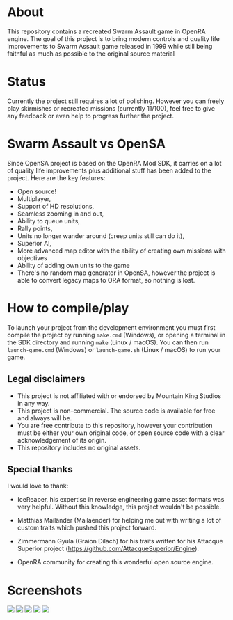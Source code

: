 # About

This repository contains a recreated Swarm Assault game in OpenRA engine. The goal of this project is to bring modern controls and quality life improvements to Swarm Assault game released in 1999 while still being faithful as much as possible to the original source material

# Status

Currently the project still requires a lot of polishing. However you can freely play skirmishes or recreated missions (currently 11/100), feel free to give any feedback or even help to progress further the project.

# Swarm Assault vs OpenSA

Since OpenSA project is based on the OpenRA Mod SDK, it carries on a lot of quality life improvements plus additional stuff has been added to the project. Here are the key features:

- Open source!
- Multiplayer,
- Support of HD resolutions,
- Seamless zooming in and out,
- Ability to queue units,
- Rally points,
- Units no longer wander around (creep units still can do it),
- Superior AI,
- More advanced map editor with the ability of creating own missions with objectives
- Ability of adding own units to the game
- There's no random map generator in OpenSA, however the project is able to convert legacy maps to ORA format, so nothing is lost.

# How to compile/play

To launch your project from the development environment you must first compile the project by running `make.cmd` (Windows), or opening a terminal in the SDK directory and running `make` (Linux / macOS).  You can then run `launch-game.cmd` (Windows) or `launch-game.sh` (Linux / macOS) to run your game.

## Legal disclaimers

* This project is not affiliated with or endorsed by Mountain King Studios in any way.
* This project is non-commercial. The source code is available for free and always will be.
* You are free contribute to this repository, however your contribution must be either your own original code, or open source code with a
  clear acknowledgement of its origin.
* This repository includes no original assets.

## Special thanks

I would love to thank:

* IceReaper, his expertise in reverse engineering game asset formats was very helpful. Without this knowledge, this project wouldn't be possible.

* Matthias Mailänder (Mailaender) for helping me out with writing a lot of custom traits which pushed this project forward.

* Zimmermann Gyula (Graion Dilach) for his traits written for his Attacque Superior project (https://github.com/AttacqueSuperior/Engine).

* OpenRA community for creating this wonderful open source engine.

# Screenshots

![](https://media.moddb.com/cache/images/mods/1/42/41459/thumb_620x2000/OpenRA-2020-05-31T094932231Z.png)
![](https://media.moddb.com/cache/images/mods/1/42/41459/thumb_620x2000/OpenRA-2020-05-31T085512814Z.png)
![](https://media.moddb.com/cache/images/mods/1/42/41459/thumb_620x2000/OpenRA-2020-05-31T085338835Z.png)
![](https://media.moddb.com/cache/images/mods/1/42/41459/thumb_620x2000/OpenRA-2020-05-31T085934410Z.png)
![](https://media.moddb.com/cache/images/mods/1/42/41459/thumb_620x2000/OpenRA-2020-05-31T090120130Z.png)
